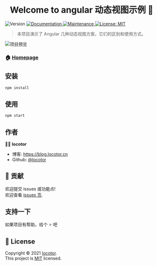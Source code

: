 <h1 align="center">Welcome to angular 动态视图示例 👋</h1>
<p>
  <img alt="Version" src="https://img.shields.io/badge/version-0.7.2-blue.svg?cacheSeconds=2592000" />
  <a href="https://github.com/locotor/angular-dynamic-view-example#readme" target="_blank">
    <img alt="Documentation" src="https://img.shields.io/badge/documentation-yes-brightgreen.svg" />
  </a>
  <a href="https://github.com/locotor/angular-dynamic-view-example/graphs/commit-activity" target="_blank">
    <img alt="Maintenance" src="https://img.shields.io/badge/Maintained%3F-yes-green.svg" />
  </a>
  <a href="https://github.com/locotor/angular-dynamic-view-example/blob/master/LICENSE" target="_blank">
    <img alt="License: MIT" src="https://img.shields.io/github/license/locotor/angular 动态视图示例" />
  </a>
</p>

> 本项目演示了 Angular 几种动态视图方案，它们的区别和使用方式。

![项目预览](https://github.com/locotor/angular-dynamic-view-example/blob/master/docs/images/angular-dynamic-example-preview.png)

### 🏠 [Homepage](https://github.com/locotor/angular-dynamic-view-example#readme)

## 安装

```sh
npm install 
```

## 使用

```sh
npm start
```

## 作者

👨‍🔧 **locotor**

* 博客: https://blog.locotor.cn
* Github: [@locotor](https://github.com/locotor)

## 🤝 贡献

欢迎提交 issues 或功能点!<br />欢迎查看 [issues 页](https://github.com/locotor/angular-dynamic-view-example/issues). 

## 支持一下

如果项目有帮助，给个 ⭐️ 吧

## 📝 License

Copyright © 2021 [locotor](https://github.com/locotor).<br />
This project is [MIT](https://github.com/locotor/angular-dynamic-view-example/blob/master/LICENSE) licensed.